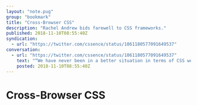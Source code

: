 ```yaml
---
layout: "note.pug"
group: "bookmark"
title: "Cross-Browser CSS"
description: "Rachel Andrew bids farewell to CSS frameworks."
published: 2018-11-10T08:55:40Z
syndication:
  - url: "https://twitter.com/cssence/status/1061180577091649537"
conversation:
  - url: "https://twitter.com/cssence/status/1061180577091649537"
    text: "“We have never been in a better situation in terms of CSS working cross-browser.” [@rachelandrew](https://twitter.com/rachelandrew) [smashingmagazine.com/2018/11/css-frameworks-css-grid](https://www.smashingmagazine.com/2018/11/css-frameworks-css-grid/)"
    posted: 2018-11-10T08:55:40Z
---
```


# Cross-Browser CSS
